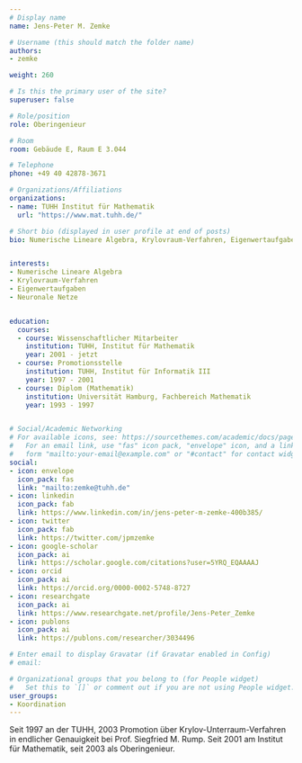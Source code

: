 ```yaml
---
# Display name
name: Jens-Peter M. Zemke

# Username (this should match the folder name)
authors:
- zemke

weight: 260

# Is this the primary user of the site?
superuser: false

# Role/position
role: Oberingenieur

# Room
room: Gebäude E, Raum E 3.044

# Telephone
phone: +49 40 42878-3671

# Organizations/Affiliations
organizations:
- name: TUHH Institut für Mathematik
  url: "https://www.mat.tuhh.de/"

# Short bio (displayed in user profile at end of posts)
bio: Numerische Lineare Algebra, Krylovraum-Verfahren, Eigenwertaufgaben


interests:
- Numerische Lineare Algebra
- Krylovraum-Verfahren
- Eigenwertaufgaben
- Neuronale Netze


education:
  courses:
  - course: Wissenschaftlicher Mitarbeiter
    institution: TUHH, Institut für Mathematik
    year: 2001 - jetzt
  - course: Promotionsstelle
    institution: TUHH, Institut für Informatik III
    year: 1997 - 2001
  - course: Diplom (Mathematik)
    institution: Universität Hamburg, Fachbereich Mathematik
    year: 1993 - 1997


# Social/Academic Networking
# For available icons, see: https://sourcethemes.com/academic/docs/page-builder/#icons
#   For an email link, use "fas" icon pack, "envelope" icon, and a link in the
#   form "mailto:your-email@example.com" or "#contact" for contact widget.
social:
- icon: envelope
  icon_pack: fas
  link: "mailto:zemke@tuhh.de"
- icon: linkedin
  icon_pack: fab
  link: https://www.linkedin.com/in/jens-peter-m-zemke-400b385/
- icon: twitter
  icon_pack: fab
  link: https://twitter.com/jpmzemke
- icon: google-scholar
  icon_pack: ai
  link: https://scholar.google.com/citations?user=5YRQ_EQAAAAJ
- icon: orcid
  icon_pack: ai
  link: https://orcid.org/0000-0002-5748-8727
- icon: researchgate
  icon_pack: ai
  link: https://www.researchgate.net/profile/Jens-Peter_Zemke
- icon: publons
  icon_pack: ai
  link: https://publons.com/researcher/3034496

# Enter email to display Gravatar (if Gravatar enabled in Config)
# email:

# Organizational groups that you belong to (for People widget)
#   Set this to `[]` or comment out if you are not using People widget.
user_groups:
- Koordination
---
```


Seit 1997 an der TUHH, 2003 Promotion über Krylov-Unterraum-Verfahren in endlicher Genauigkeit bei Prof. Siegfried M. Rump. Seit 2001 am Institut für Mathematik, seit 2003 als Oberingenieur.
